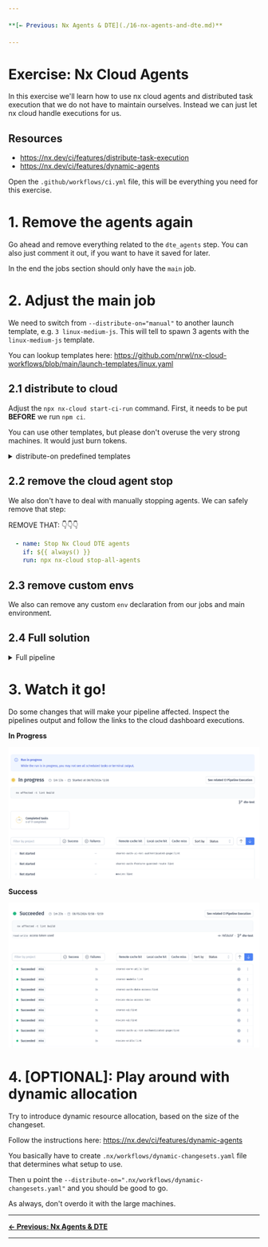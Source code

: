 ```yaml
---

**[← Previous: Nx Agents & DTE](./16-nx-agents-and-dte.md)**

---
```


# Exercise: Nx Cloud Agents

In this exercise we'll learn how to use nx cloud agents and distributed task execution that we do not
have to maintain ourselves. Instead we can just let nx cloud handle executions for us.

## Resources

* https://nx.dev/ci/features/distribute-task-execution
* https://nx.dev/ci/features/dynamic-agents

Open the `.github/workflows/ci.yml` file, this will be everything you need
for this exercise.

# 1. Remove the agents again

Go ahead and remove everything related to the `dte_agents` step. You can also just
comment it out, if you want to have it saved for later.

In the end the jobs section should only have the `main` job.

# 2. Adjust the main job

We need to switch from `--distribute-on="manual"` to another launch template, e.g. `3 linux-medium-js`.
This will tell to spawn 3 agents with the `linux-medium-js` template.

You can lookup templates here: https://github.com/nrwl/nx-cloud-workflows/blob/main/launch-templates/linux.yaml

## 2.1 distribute to cloud

Adjust the `npx nx-cloud start-ci-run` command. 
First, it needs to be put **BEFORE** we run `npm ci`.

You can use other templates, but please don't overuse the very strong machines. It would just burn
tokens.

<details>
  <summary>distribute-on predefined templates</summary>

```yaml

- name: Initialize the Nx Cloud distributed CI run
  run: npx nx-cloud start-ci-run --distribute-on="3 linux-medium-js" # 👈️👈️👈️ 

```

</details>


## 2.2 remove the cloud agent stop

We also don't have to deal with manually stopping agents. We can safely remove that step:

REMOVE THAT:
👇️👇️👇️
```yaml
  - name: Stop Nx Cloud DTE agents
    if: ${{ always() }}
    run: npx nx-cloud stop-all-agents
```

## 2.3 remove custom envs

We also can remove any custom `env` declaration from our jobs and main environment.

## 2.4 Full solution

<details>
  <summary>Full pipeline</summary>

```yaml

name: CI

on:
  push:
    branches:
      - YOUR_BRANCH # 👈️👈️👈️👈️👈️ IMPORTANT


concurrency:
  # Group concurrency on workflow, then:
  # - Is merge run? Group on branch name (`refs/heads/main`)
  # - Is pull request? Group on pull request branch name, for example `feat/add-awesome-feature`
  group: >-
    ${{ github.workflow }}-${{
      github.event_name == 'push'
        && github.ref
        || github.head_ref
    }}
  # Run merge workflows in sequence to prevent parallel deployments and releases
  # Cancel stale pull request runs in progress for the same branch
  cancel-in-progress: ${{ github.event_name != 'push' }}

jobs:
  main:
    name: DTE Coordinator
    runs-on: ubuntu-latest

    steps:
      - uses: actions/checkout@v4
        with:
          fetch-depth: 0

      - name: Initialize the Nx Cloud distributed CI run
        run: npx nx-cloud start-ci-run --distribute-on="3 linux-medium-js"
        
      - uses: actions/setup-node@v3
        with:
          node-version: 20
          cache: 'npm'
      - run: npm ci

      - name: Run commands in parallel
        run: npx nx affected -t lint build --base=HEAD^

      - name: Stop Nx Cloud DTE agents
        if: ${{ always() }}
        run: npx nx-cloud stop-all-agents


```

</details>

# 3. Watch it go!

Do some changes that will make your pipeline affected. Inspect the pipelines output
and follow the links to the cloud dashboard executions.

**In Progress**

![cloud-in-progress.png](./images/cloud-in-progress.png)

**Success**

![cloud-in-success.png](./images/cloud-in-success.png)


# 4. [OPTIONAL]: Play around with dynamic allocation

Try to introduce dynamic resource allocation, based on the size of the changeset.

Follow the instructions here: https://nx.dev/ci/features/dynamic-agents

You basically have to create `.nx/workflows/dynamic-changesets.yaml` file that determines what
setup to use.

Then u point the `--distribute-on=".nx/workflows/dynamic-changesets.yaml"` and you should be good to go.

As always, don't overdo it with the large machines.

---

**[← Previous: Nx Agents & DTE](./16-nx-agents-and-dte.md)**

---
